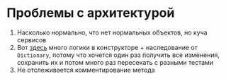 ﻿# Проблемы с архитектурой

1. Насколько нормально, что нет нормальных объектов, но куча сервисов
2. Вот [здесь](ProjectChanges/Impl/FileToChangedLinesBetweenTwoLastGitCommits.cs) много логики в конструкторе + наследование от `Dictionary`, потому что хочется один раз получить все изменения, сохранить их и потом много раз пересекать с разными тестами
3. Не отслеживается комментирование метода